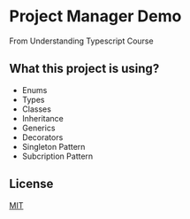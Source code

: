 # Project Manager Demo
From Understanding Typescript Course

## What this project is using?
- Enums
- Types
- Classes
- Inheritance
- Generics
- Decorators
- Singleton Pattern
- Subcription Pattern

## License
[MIT](https://github.com/andrdc/project-manager-demo/blob/master/LICENSE)